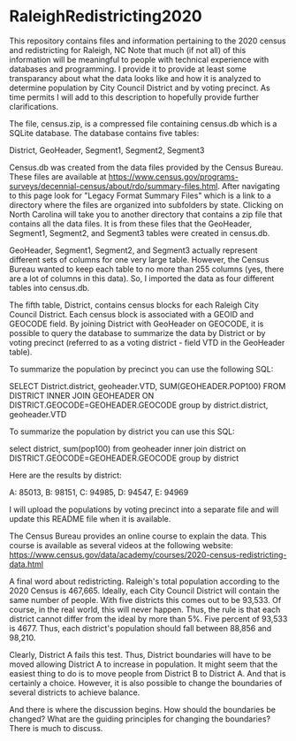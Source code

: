 # RaleighRedistricting2020
This repository contains files and information pertaining to the 2020 census and redistricting for Raleigh, NC
Note that much (if not all) of this information will be meaningful to people with technical experience with databases and programming. I provide it to provide at least some transparancy about what the data looks like and how it is analyzed to determine population by City Council District and by voting precinct. As time permits I will add to this description to hopefully provide further clarifications.

The file, census.zip, is a compressed file containing census.db which is a SQLite database. The database contains five tables:

District, GeoHeader, Segment1, Segment2, Segment3

Census.db was created from the data files provided by the Census Bureau. These files are available at https://www.census.gov/programs-surveys/decennial-census/about/rdo/summary-files.html. After navigating to this page look for "Legacy Format Summary Files" which is a link to a directory where the files are organized into subfolders by state. Clicking on North Carolina will take you to another directory that contains a zip file that contains all the data files. It is from these files that the GeoHeader, Segment1, Segment2, and Segment3 tables were created in census.db.

GeoHeader, Segment1, Segment2, and Segment3 actually represent different sets of columns for one very large table. However, the Census Bureau wanted to keep each table to no more than 255 columns (yes, there are a lot of columns in this data). So, I imported the data as four different tables into census.db.

The fifth table, District, contains census blocks for each Raleigh City Council District. Each census block is associated with a GEOID and GEOCODE field. By joining District with GeoHeader on GEOCODE, it is possible to query the database to summarize the data by District or by voting precinct (referred to as a voting district - field VTD in the GeoHeader table).

To summarize the population by precinct you can use the following SQL:

SELECT District.district, geoheader.VTD, SUM(GEOHEADER.POP100) FROM DISTRICT INNER JOIN GEOHEADER ON DISTRICT.GEOCODE=GEOHEADER.GEOCODE group by district.district, geoheader.VTD

To summarize the population by district you can use this SQL:

select district, sum(pop100) from geoheader inner join district on DISTRICT.GEOCODE=GEOHEADER.GEOCODE group by district

Here are the results by district:

A:	85013, B:	98151, C:	94985, D:	94547, E:	94969

I will upload the populations by voting precinct into a separate file and will update this README file when it is available.

The Census Bureau provides an online course to explain the data. This course is available as several videos at the following website:
https://www.census.gov/data/academy/courses/2020-census-redistricting-data.html

A final word about redistricting. Raleigh's total population according to the 2020 Census is 467,665. Ideally, each City Council District will contain the same number of people. With five districts this comes out to be 93,533. Of course, in the real world, this will never happen. Thus, the rule is that each district cannot differ from the ideal by more than 5%. Five percent of 93,533 is 4677. Thus, each district's population should fall between 88,856 and 98,210.

Clearly, District A fails this test. Thus, District boundaries will have to be moved allowing District A to increase in population. It might seem that the easiest thing to do is to move people from District B to District A. And that is certainly a choice. However, it is also possible to change the boundaries of several districts to achieve balance.

And there is where the discussion begins. How should the boundaries be changed? What are the guiding principles for changing the boundaries? There is much to discuss.

